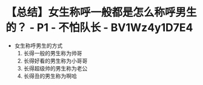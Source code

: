 # 【总结】女生称呼一般都是怎么称呼男生的？ - P1 - 不怕队长 - BV1Wz4y1D7E4

-   女生称呼男生的方式
    1.  长得一般的男生称为帅哥
    2.  长得好看的男生称为小哥哥
    3.  长得超级帅的男生称为老公
    4.  长得丑的男生称为啊哈